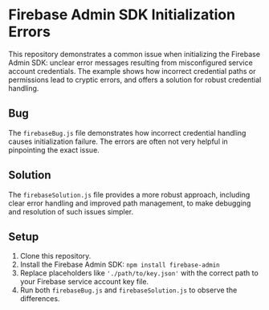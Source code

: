 # Firebase Admin SDK Initialization Errors

This repository demonstrates a common issue when initializing the Firebase Admin SDK: unclear error messages resulting from misconfigured service account credentials.  The example shows how incorrect credential paths or permissions lead to cryptic errors, and offers a solution for robust credential handling.

## Bug

The `firebaseBug.js` file demonstrates how incorrect credential handling causes initialization failure.  The errors are often not very helpful in pinpointing the exact issue.

## Solution

The `firebaseSolution.js` file provides a more robust approach, including clear error handling and improved path management, to make debugging and resolution of such issues simpler.

## Setup

1.  Clone this repository.
2.  Install the Firebase Admin SDK: `npm install firebase-admin`
3.  Replace placeholders like `'./path/to/key.json'` with the correct path to your Firebase service account key file.
4.  Run both `firebaseBug.js` and `firebaseSolution.js` to observe the differences.